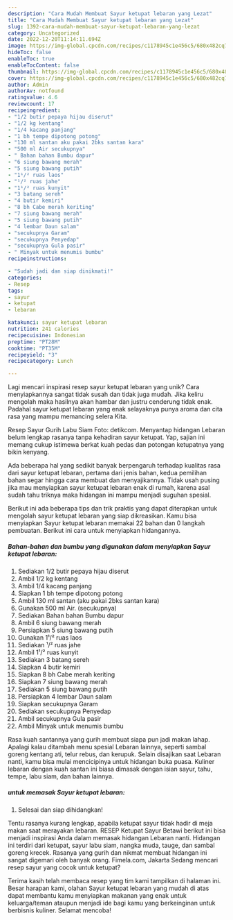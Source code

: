 ```yaml
---
description: "Cara Mudah Membuat Sayur ketupat lebaran yang Lezat"
title: "Cara Mudah Membuat Sayur ketupat lebaran yang Lezat"
slug: 1392-cara-mudah-membuat-sayur-ketupat-lebaran-yang-lezat
category: Uncategorized
date: 2022-12-20T11:14:11.694Z
image: https://img-global.cpcdn.com/recipes/c1178945c1e456c5/680x482cq70/sayur-ketupat-lebaran-foto-resep-utama.jpg
hideToc: false
enableToc: true
enableTocContent: false
thumbnail: https://img-global.cpcdn.com/recipes/c1178945c1e456c5/680x482cq70/sayur-ketupat-lebaran-foto-resep-utama.jpg
cover: https://img-global.cpcdn.com/recipes/c1178945c1e456c5/680x482cq70/sayur-ketupat-lebaran-foto-resep-utama.jpg
author: Admin
authorAv: notfound
ratingvalue: 4.6
reviewcount: 17
recipeingredient:
- "1/2 butir pepaya hijau diserut"
- "1/2 kg kentang"
- "1/4 kacang panjang"
- "1 bh tempe dipotong potong"
- "130 ml santan aku pakai 2bks santan kara"
- "500 ml Air secukupnya"
- " Bahan bahan Bumbu dapur"
- "6 siung bawang merah"
- "5 siung bawang putih"
- "1¹/² ruas laos"
- "¹/² ruas jahe"
- "1¹/² ruas kunyit"
- "3 batang sereh"
- "4 butir kemiri"
- "8 bh Cabe merah keriting"
- "7 siung bawang merah"
- "5 siung bawang putih"
- "4 lembar Daun salam"
- "secukupnya Garam"
- "secukupnya Penyedap"
- "secukupnya Gula pasir"
- " Minyak untuk menumis bumbu"
recipeinstructions:

- "Sudah jadi dan siap dinikmati!"
categories:
- Resep
tags:
- sayur
- ketupat
- lebaran

katakunci: sayur ketupat lebaran 
nutrition: 241 calories
recipecuisine: Indonesian
preptime: "PT28M"
cooktime: "PT35M"
recipeyield: "3"
recipecategory: Lunch

---
```





Lagi mencari inspirasi resep sayur ketupat lebaran yang unik? Cara menyiapkannya sangat tidak susah dan tidak juga mudah. Jika keliru mengolah maka hasilnya akan hambar dan justru cenderung tidak enak. Padahal sayur ketupat lebaran yang enak selayaknya punya aroma dan cita rasa yang mampu memancing selera Kita.





Resep Sayur Gurih Labu Siam Foto: detikcom. Menyantap hidangan Lebaran belum lengkap rasanya tanpa kehadiran sayur ketupat. Yap, sajian ini memang cukup istimewa berkat kuah pedas dan potongan ketupatnya yang bikin kenyang.

Ada beberapa hal yang sedikit banyak berpengaruh terhadap kualitas rasa dari sayur ketupat lebaran, pertama dari jenis bahan, kedua pemilihan bahan segar hingga cara membuat dan menyajikannya. Tidak usah pusing jika mau menyiapkan sayur ketupat lebaran enak di rumah, karena asal sudah tahu triknya maka hidangan ini mampu menjadi suguhan spesial.






Berikut ini ada beberapa tips dan trik praktis yang dapat diterapkan untuk mengolah sayur ketupat lebaran yang siap dikreasikan. Kamu bisa menyiapkan Sayur ketupat lebaran memakai 22 bahan dan 0 langkah pembuatan. Berikut ini cara untuk menyiapkan hidangannya.

<!--inarticleads1-->

##### Bahan-bahan dan bumbu yang digunakan dalam menyiapkan Sayur ketupat lebaran:

1. Sediakan 1/2 butir pepaya hijau diserut
1. Ambil 1/2 kg kentang
1. Ambil 1/4 kacang panjang
1. Siapkan 1 bh tempe dipotong potong
1. Ambil 130 ml santan (aku pakai 2bks santan kara)
1. Gunakan 500 ml Air. (secukupnya)
1. Sediakan  Bahan bahan Bumbu dapur
1. Ambil 6 siung bawang merah
1. Persiapkan 5 siung bawang putih
1. Gunakan 1¹/² ruas laos
1. Sediakan ¹/² ruas jahe
1. Ambil 1¹/² ruas kunyit
1. Sediakan 3 batang sereh
1. Siapkan 4 butir kemiri
1. Siapkan 8 bh Cabe merah keriting
1. Siapkan 7 siung bawang merah
1. Sediakan 5 siung bawang putih
1. Persiapkan 4 lembar Daun salam
1. Siapkan secukupnya Garam
1. Sediakan secukupnya Penyedap
1. Ambil secukupnya Gula pasir
1. Ambil  Minyak untuk menumis bumbu


Rasa kuah santannya yang gurih membuat siapa pun jadi makan lahap. Apalagi kalau ditambah menu spesial Lebaran lainnya, seperti sambal goreng kentang ati, telur rebus, dan kerupuk. Selain disajikan saat Lebaran nanti, kamu bisa mulai mencicipinya untuk hidangan buka puasa. Kuliner lebaran dengan kuah santan ini biasa dimasak dengan isian sayur, tahu, tempe, labu siam, dan bahan lainnya. 

<!--inarticleads2-->

#####  untuk memasak Sayur ketupat lebaran:


1. Selesai dan siap dihidangkan!

Tentu rasanya kurang lengkap, apabila ketupat sayur tidak hadir di meja makan saat merayakan lebaran. RESEP Ketupat Sayur Betawi berikut ini bisa menjadi inspirasi Anda dalam memasak hidangan Lebaran nanti. Hidangan ini terdiri dari ketupat, sayur labu siam, nangka muda, tauge, dan sambal goreng krecek. Rasanya yang gurih dan nikmat membuat hidangan ini sangat digemari oleh banyak orang. Fimela.com, Jakarta Sedang mencari resep sayur yang cocok untuk ketupat? 

Terima kasih telah membaca resep yang tim kami tampilkan di halaman ini. Besar harapan kami, olahan Sayur ketupat lebaran yang mudah di atas dapat membantu kamu menyiapkan makanan yang enak untuk keluarga/teman ataupun menjadi ide bagi kamu yang berkeinginan untuk berbisnis kuliner. Selamat mencoba!
